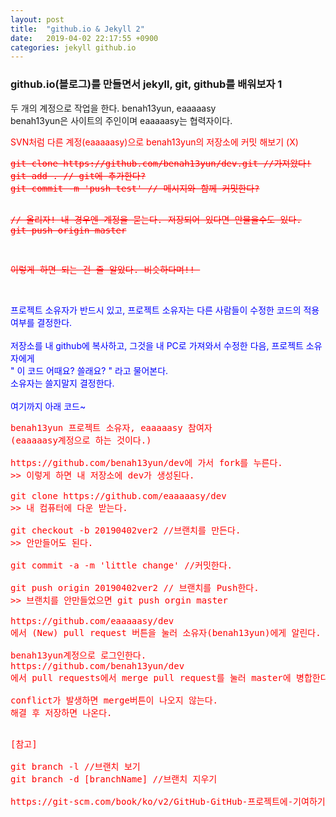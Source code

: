 ```yaml
---
layout: post
title:  "github.io & Jekyll 2"
date:   2019-04-02 22:17:55 +0900
categories: jekyll github.io
---
```


<h3>github.io(블로그)를 만들면서 jekyll, git, github를 배워보자 1</h3>

두 개의 계정으로 작업을 한다. benah13yun, eaaaaasy<br/>
benah13yun은 사이트의 주인이며 eaaaaasy는 협력자이다.<br/>

<span style="color:red">
SVN처럼 다른 계정(eaaaaasy)으로 benah13yun의 저장소에 커밋 해보기 (X)<span>
<pre style='text-decoration:line-through;'>
git clone https://github.com/benah13yun/dev.git //가져왔다!
git add . // git에 추가한다?
git commit -m 'push test' // 메시지와 함께 커밋한다?

// 올리자! 내 경우엔 계정을 묻는다. 저장되어 있다면 안물을수도 있다.
git push origin master

이렇게 하면 되는 건 줄 알았다. 비슷하다며!!
</pre>

<span style="color:blue">
<br/>프로젝트 소유자가 반드시 있고, 프로젝트 소유자는 다른 사람들이 수정한 코드의 적용 여부를 결정한다.
<br/>
<br/>저장소를 내 github에 복사하고, 그것을 내 PC로 가져와서 수정한 다음, 프로젝트 소유자에게
<br/>" 이 코드 어때요? 쓸래요? " 라고 물어본다.
<br/>소유자는 쓸지말지 결정한다.
<br/>
<br/>여기까지 아래 코드~
</span>

<pre>
benah13yun 프로젝트 소유자, eaaaaasy 참여자
(eaaaaasy계정으로 하는 것이다.)

https://github.com/benah13yun/dev에 가서 fork를 누른다.
>> 이렇게 하면 내 저장소에 dev가 생성된다.

git clone https://github.com/eaaaaasy/dev
>> 내 컴퓨터에 다운 받는다.

git checkout -b 20190402ver2 //브랜치를 만든다.
>> 안만들어도 된다.

git commit -a -m 'little change' //커밋한다.

git push origin 20190402ver2 // 브랜치를 Push한다.
>> 브랜치를 안만들었으면 git push orgin master

https://github.com/eaaaaasy/dev
에서 (New) pull request 버튼을 눌러 소유자(benah13yun)에게 알린다.

benah13yun계정으로 로그인한다.
https://github.com/benah13yun/dev
에서 pull requests에서 merge pull request를 눌러 master에 병합한다.

conflict가 발생하면 merge버튼이 나오지 않는다.
해결 후 저장하면 나온다.
</pre>

<pre>

[참고]

git branch -l //브랜치 보기
git branch -d [branchName] //브랜치 지우기

https://git-scm.com/book/ko/v2/GitHub-GitHub-프로젝트에-기여하기

</pre>